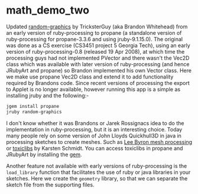 # math_demo_two
Updated [random-graphics](https://github.com/TricksterGuy/random-graphics) by TricksterGuy (aka Brandon Whitehead) from an early version of ruby-processing to propane (a standalone version of ruby-processing for propane-3.3.6 and using jruby-9.1.15.0).  The original was done as a CS exercise (CS3451 project 5 Georgia Tech), using an early version of ruby-processing-0.8 (released 19 Apr 2008), at which time the processing guys had not implemented PVector and there wasn't the Vec2D class which was available with later version of ruby-processing (and hence JRubyArt and propane) so Brandon implemented his own Vector class. Here we make use propane Vec2D class and extend it to add functionality required by Brandons code. Since recent versions of processing the export to Applet is no longer available, however running this app is a simple as installing jruby and the following:-

```bash
jgem install propane
jruby random-graphics
```

I don't know whether it was Brandons or Jarek Rossignacs idea to do the implementation in ruby-processing, but it is an interesting choice. Today many people rely on some version of John Lloyds Quickhull3D in java in processing sketches to create meshes. Such as [Lee Byron mesh processing](http://leebyron.com/mesh/) or [toxiclibs](http://toxiclibs.org/) by Karsten Schmidt. You can access toxiclibs in propane and JRubyArt by installing the [gem](http://ruby-processing.github.io/toxicgem/).

Another feature not available with early versions of ruby-processing is the `load_library` function that facilitates the use of ruby or java libraries in your sketches. Here we create the `geometry` library, so that we can separate the sketch file from the supporting files.
